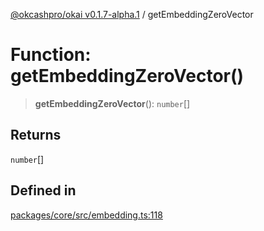 [@okcashpro/okai v0.1.7-alpha.1](../index.md) / getEmbeddingZeroVector

# Function: getEmbeddingZeroVector()

> **getEmbeddingZeroVector**(): `number`[]

## Returns

`number`[]

## Defined in

[packages/core/src/embedding.ts:118](https://github.com/okcashpro/okai/blob/main/packages/core/src/embedding.ts#L118)
